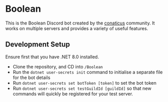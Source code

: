 # Boolean
This is the Boolean Discord bot created by the [conaticus](https://discord.gg/nhdq8Hp33B) community. It works on multiple servers and provides a variety of useful features.

## Development Setup
Ensure first that you have .NET 8.0 installed.

- Clone the repository, and CD into `/Boolean`
- Run the `dotnet user-secrets init` command to initialise a separate file for the bot details
- Run `dotnet user-secrets set botToken [token]` to set the bot token
- Run `dotnet user-secrets set testGuildId [guildId]` so that new commands will quickly be registered for your test server.